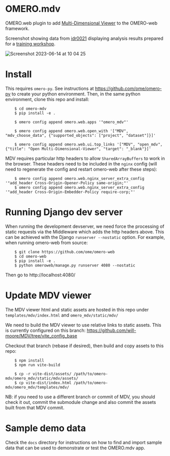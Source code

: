 # OMERO.mdv

OMERO.web plugin to add [Multi-Dimensional Viewer](https://mdv.molbiol.ox.ac.uk/)
to the OMERO-web framework.

Screenshot showing data from [idr0021](https://idr.openmicroscopy.org/webclient/?show=project-51)
displaying analysis results prepared for a [training workshop](https://omero-guides.readthedocs.io/en/latest/parade/docs/omero_parade.html).

<img src="https://user-images.githubusercontent.com/900055/245738983-969b86c9-f44b-479d-8abe-3b20e568cf5d.png" alt="Screenshot 2023-06-14 at 10 04 25" style="max-width: 100%;">


# Install

This requires `omero-py`. See instructions at https://github.com/ome/omero-py to create
your python environment. Then, in the same python environment, clone this repo and install:

```
    $ cd omero-mdv
    $ pip install -e .

    $ omero config append omero.web.apps '"omero_mdv"'

    $ omero config append omero.web.open_with '["MDV", "mdv_choose_data", {"supported_objects": ["project", "dataset"]}]'

    $ omero config append omero.web.ui.top_links '["MDV", "open_mdv", {"title": "Open Multi-Dimensional-Viewer", "target": "_blank"}]'

```

MDV requires particular http headers to allow `SharedArrayBuffers` to work in the browser.
These headers need to be included in the `nginx` config (will need to regenerate the
config and restart omero-web after these steps):

```
    $ omero config append omero.web.nginx_server_extra_config '"add_header Cross-Origin-Opener-Policy same-origin;"'
    $ omero config append omero.web.nginx_server_extra_config '"add_header Cross-Origin-Embedder-Policy require-corp;"'
```

# Running Django dev server

When running the development devserver, we need force the processing of static
requests via the Middleware which adds the http headers above. This can be achieved with
the Django `runserver --nostatic` option.
For example, when running omero-web from source:

```
    $ git clone https://github.com/ome/omero-web
    $ cd omero-web
    $ pip install -e .
    $ python omeroweb/manage.py runserver 4080 --nostatic
```
Then go to http://localhost:4080/


# Update MDV viewer

The MDV viewer html and static assets are hosted in this repo
under `templates/mdv/index.html` and `omero_mdv/static/mdv/`

We need to build the MDV viewer to use relative links to static assets.
This is currently configured on this branch: https://github.com/will-moore/MDV/tree/vite_config_base

Checkout that branch (rebase if desired), then build and copy assets to this repo:

```
    $ npm install
    $ npm run vite-build

    $ cp -r vite-dist/assets/ /path/to/omero-mdv/omero_mdv/static/mdv/assets/
    $ cp vite-dist/index.html /path/to/omero-mdv/omero_mdv/templates/mdv/
```

NB: if you need to use a different branch or commit of MDV, you should
check it out, commit the submodule change and also commit the assets
built from that MDV commit.


# Sample demo data

Check the `docs` directory for instructions on how to find and import sample data that
can be used to demonstrate or test the OMERO.mdv app.
